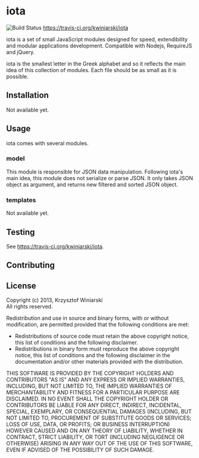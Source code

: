 # iota #

![Build Status](https://travis-ci.org/kwiniarski/iota.png) https://travis-ci.org/kwiniarski/iota

iota is a set of small JavaScript modules designed for speed, extendibility and modular applications development. Compatible with Nodejs, RequireJS and jQuery.

iota is the smallest letter in the Greek alphabet and so it reflects the main idea of this collection of modules. Each file should be as small as it is possible.

## Installation ##

Not available yet.

## Usage ##

iota comes with several modules.

### model ###

This module is responsible for JSON data manipulation. Following iota's main idea, this module does not serialize or parse JSON. It only takes JSON object as argument, and returns new filtered and sorted JSON object.

### templates ###

Not available yet.

## Testing ##

See https://travis-ci.org/kwiniarski/iota.

## Contributing ##

## License ##

Copyright (c) 2013, Krzysztof Winiarski<br/>
All rights reserved.

Redistribution and use in source and binary forms, with or without modification, are permitted provided that the following conditions are met:

- Redistributions of source code must retain the above copyright notice, this list of conditions and the following disclaimer.
- Redistributions in binary form must reproduce the above copyright notice, this list of conditions and the following disclaimer in the documentation and/or other materials provided with the distribution.

THIS SOFTWARE IS PROVIDED BY THE COPYRIGHT HOLDERS AND CONTRIBUTORS "AS IS" AND ANY EXPRESS OR IMPLIED WARRANTIES, INCLUDING, BUT NOT LIMITED TO, THE IMPLIED WARRANTIES OF MERCHANTABILITY AND FITNESS FOR A PARTICULAR PURPOSE ARE DISCLAIMED. IN NO EVENT SHALL THE COPYRIGHT HOLDER OR CONTRIBUTORS BE LIABLE FOR ANY DIRECT, INDIRECT, INCIDENTAL, SPECIAL, EXEMPLARY, OR CONSEQUENTIAL DAMAGES (INCLUDING, BUT NOT LIMITED TO, PROCUREMENT OF SUBSTITUTE GOODS OR SERVICES; LOSS OF USE, DATA, OR PROFITS; OR BUSINESS INTERRUPTION) HOWEVER CAUSED AND ON ANY THEORY OF LIABILITY, WHETHER IN CONTRACT, STRICT LIABILITY, OR TORT (INCLUDING NEGLIGENCE OR OTHERWISE) ARISING IN ANY WAY OUT OF THE USE OF THIS SOFTWARE, EVEN IF ADVISED OF THE POSSIBILITY OF SUCH DAMAGE.